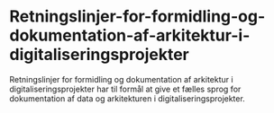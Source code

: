 # Retningslinjer-for-formidling-og-dokumentation-af-arkitektur-i-digitaliseringsprojekter
Retningslinjer for formidling og dokumentation af arkitektur i digitaliseringsprojekter har til formål at give et fælles sprog for dokumentation af data og arkitekturen i digitaliseringsprojekter.
